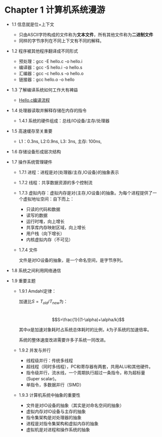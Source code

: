 # Chapter 1 计算机系统漫游

* 1.1 信息就是位+上下文
  * 只由ASCII字符构成的文件称为**文本文件**，所有其他文件称为**二进制文件**
  * 同样的字节序列在不同上下文有不同的解释。

* 1.2 程序被其他程序翻译成不同形式
  * 预处理：gcc -E hello.c -o hello.i
  * 编译器：gcc -S hello.i -o hello.s
  * 汇编器：gcc -c hello.s -o hello.o
  * 链接器：gcc hello.o -o hello

* 1.3 了解编译系统如何工作大有裨益
  * [Hello.c编译流程](./src/Makefile)

* 1.4 处理器读取并解释存储在内存的指令

  * 1.4.1 系统的硬件组成：总线/IO设备/主存/处理器

* 1.5 高速缓存至关重要

  * L1：0.3ns, L2:0.9ns, L3: 3ns, 主存: 100ns,

* 1.6 存储设备形成层次结构

* 1.7 操作系统管理硬件

  * 1.7.1 进程：进程是对{处理器/主存,IO设备}的抽象表示

  * 1.7.2 线程：共享数据资源的多个控制流

  * 1.7.3 虚拟内存：虚拟内存是对{主存,IO设备}的抽象。为每个进程提供了一个虚拟地址空间：自下而上：

    * 只读的代码和数据
    * 读写的数据
    * 运行时堆，向上增长
    * 共享库内存映射区域，向上增长
    * 用户栈（向下增长）
    * 内核虚拟内存（不可见）

  * 1.7.4 文件

    文件是对IO设备的抽象，是一个命名空间，是字节序列。

* 1.8 系统之间利用网络通信

* 1.9 重要主题

  * 1.9.1 Amdahl定律：

    加速比$S=T_{old}/T_{new}$为：

    ​	$$S=\frac{1}{(1-\alpha)+\alpha/k}$$

    其中$\alpha$是加速对象耗时占系统总体耗时的比例，$k$为子系统的加速倍率。

    系统的整体速度改进需要许多子系统一同改进。

  * 1.9.2 并发与并行

    * 线程级并行：传统多线程
    * 超线程（同时多线程），PC和寄存器有两套，共用ALU和其他硬件。
    * 指令级并行，流水线，一个周期执行超过一条指令，称为超标量(Super scalar)。
    * 单指令，多数据并行（SIMD）

  * 1.9.3 计算机系统中抽象的重要性

    * 文件是对IO设备的抽象（其实是对命名空间的抽象）
    * 虚拟内存对IO设备与主存的抽象
    * 指令集架构是对处理器的抽象
    * 进程是对指令集架构和虚拟内存的抽象
    * 虚拟机是对进程和操作系统的抽象